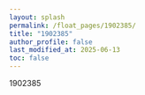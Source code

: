 ```yaml
---
layout: splash
permalink: /float_pages/1902385/
title: "1902385"
author_profile: false
last_modified_at: 2025-06-13
toc: false
---
```

 
1902385
